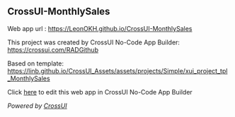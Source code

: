 ## CrossUI-MonthlySales
Web app url : https://LeonOKH.github.io/CrossUI-MonthlySales

This project was created by CrossUI No-Code App Builder: https://crossui.com/RADGithub

Based on template: https://linb.github.io/CrossUI_Assets/assets/projects/Simple/xui_project_tpl_MonthlySales

Click [here](https://crossui.com/RADGithub/#!from=github&owner=LeonOKH&repo=CrossUI-MonthlySales) to edit this web app in CrossUI No-Code App Builder

<i>Powered by [CrossUI](https://crossui.com)</i>
